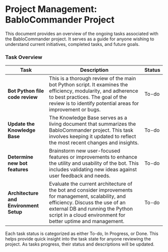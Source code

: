 # Project Management: BabloCommander Project

This document provides an overview of the ongoing tasks associated with the BabloCommander project. It serves as a guide for anyone wishing to understand current initiatives, completed tasks, and future goals.

### Task Overview

| Task | Description | Status |
|------|-------------|--------|
| **Bot Python file code review** | This is a thorough review of the main bot Python script. It examines the efficiency, modularity, and adherence to best practices. The goal of the review is to identify potential areas for improvement or bugs. | To-do |
| **Update the Knowledge Base** | The Knowledge Base serves as a living document that summarizes the BabloCommander project. This task involves keeping it updated to reflect the most recent changes and insights. | To-do |
| **Determine new bot features** | Brainstorm new user-focused features or improvements to enhance the utility and usability of the bot. This includes validating new ideas against user feedback and needs. | To-do |
| **Architecture and Environment Setup** | Evaluate the current architecture of the bot and consider improvements for management, scalability, and efficiency. Discuss the use of an external DB and running the Python script in a cloud environment for better uptime and management. | To-do |

Each task status is categorized as either To-do, In Progress, or Done. This helps provide quick insight into the task state for anyone reviewing the project. As tasks progress, their status and descriptions will be updated.

